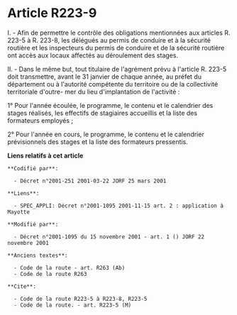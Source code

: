 # Article R223-9

I. - Afin de permettre le contrôle des obligations mentionnées aux articles R. 223-5 à R. 223-8, les délégués au permis de
conduire et à la sécurité routière et les inspecteurs du permis de conduire et de la sécurité routière ont accès aux locaux
affectés au déroulement des stages.

II. - Dans le même but, tout titulaire de l'agrément prévu à l'article R. 223-5 doit transmettre, avant le 31 janvier de
chaque année, au préfet du département ou à l'autorité compétente du territoire ou de la collectivité territoriale d'outre-
mer du lieu d'implantation de l'activité :

1° Pour l'année écoulée, le programme, le contenu et le calendrier des stages réalisés, les effectifs de stagiaires
accueillis et la liste des formateurs employés ;

2° Pour l'année en cours, le programme, le contenu et le calendrier prévisionnels des stages et la liste des formateurs
pressentis.

**Liens relatifs à cet article**

	**Codifié par**:

	  - Décret n°2001-251 2001-03-22 JORF 25 mars 2001

	**Liens**:

	  - SPEC_APPLI: Décret n°2001-1095 2001-11-15 art. 2 : application à Mayotte

	**Modifié par**:

	  - Décret n°2001-1095 du 15 novembre 2001 - art. 1 () JORF 22 novembre 2001

	**Anciens textes**:

	  - Code de la route - art. R263 (Ab)
	  - Code de la route R263

	**Cite**:

	  - Code de la route R223-5 à R223-8, R223-5
	  - Code de la route. - art. R223-5 (M)
